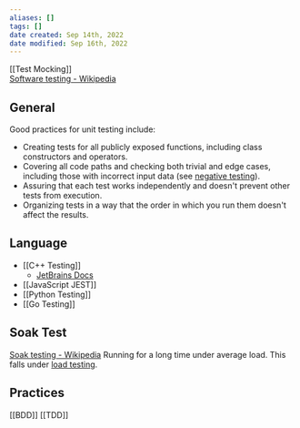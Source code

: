 ```yaml
---
aliases: []
tags: []
date created: Sep 14th, 2022
date modified: Sep 16th, 2022
---
```

[[Test Mocking]]  
[Software testing - Wikipedia](https://en.wikipedia.org/wiki/Software_testing)

## General
Good practices for unit testing include:
- Creating tests for all publicly exposed functions, including class constructors and operators.
- Covering all code paths and checking both trivial and edge cases, including those with incorrect input data (see [negative testing](https://en.wikipedia.org/wiki/Negative_testing)).
- Assuring that each test works independently and doesn't prevent other tests from execution.
- Organizing tests in a way that the order in which you run them doesn't affect the results.

## Language
- [[C++ Testing]]
	- [JetBrains Docs](https://www.jetbrains.com/help/clion/unit-testing-tutorial.html#basics)  
- [[JavaScript JEST]]
- [[Python Testing]]
- [[Go Testing]]


## Soak Test
[Soak testing - Wikipedia](https://en.wikipedia.org/wiki/Soak_testing)
Running for a long time under average load.
This falls under [load testing](https://en.wikipedia.org/wiki/Load_testing "Load testing").

## Practices
[[BDD]]
[[TDD]]